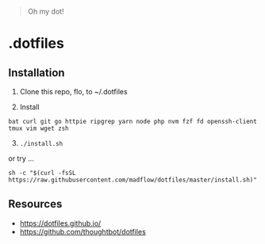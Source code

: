> Oh my dot!

# .dotfiles

## Installation

1. Clone this repo, flo, to ~/.dotfiles

2. Install 

```
bat curl git go httpie ripgrep yarn node php nvm fzf fd openssh-client tmux vim wget zsh
```

3. `./install.sh`

or try ...

```
sh -c "$(curl -fsSL https://raw.githubusercontent.com/madflow/dotfiles/master/install.sh)"
```

## Resources

* https://dotfiles.github.io/
* https://github.com/thoughtbot/dotfiles
